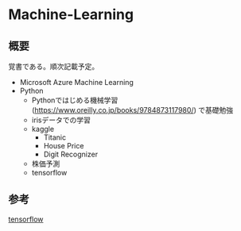 # Machine-Learning

## 概要
覚書である。順次記載予定。  
- Microsoft Azure Machine Learning  
- Python  
	- Pythonではじめる機械学習(https://www.oreilly.co.jp/books/9784873117980/) で基礎勉強  
	- irisデータでの学習  
	- kaggle  
		- Titanic  
		- House Price  
		- Digit Recognizer  
	- 株価予測   
	- tensorflow  

## 参考
[tensorflow](https://qiita.com/shu223/items/a4fc17eb3356a6068553)

